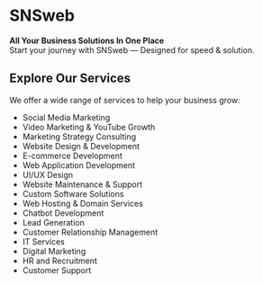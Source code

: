 # SNSweb

**All Your Business Solutions In One Place**  
Start your journey with SNSweb — Designed for speed & solution.

## Explore Our Services

We offer a wide range of services to help your business grow:

- Social Media Marketing  
- Video Marketing & YouTube Growth  
- Marketing Strategy Consulting  
- Website Design & Development  
- E-commerce Development  
- Web Application Development  
- UI/UX Design  
- Website Maintenance & Support  
- Custom Software Solutions  
- Web Hosting & Domain Services  
- Chatbot Development  
- Lead Generation  
- Customer Relationship Management  
- IT Services  
- Digital Marketing  
- HR and Recruitment  
- Customer Support
